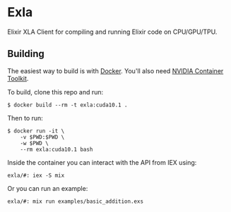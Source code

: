 # Exla

Elixir XLA Client for compiling and running Elixir code on CPU/GPU/TPU.

## Building

The easiest way to build is with [Docker](https://docs.docker.com/get-docker/). You'll also need [NVIDIA Container Toolkit](https://github.com/NVIDIA/nvidia-docker).

To build, clone this repo and run:

```
$ docker build --rm -t exla:cuda10.1 .
```

Then to run:

```
$ docker run -it \
    -v $PWD:$PWD \
    -w $PWD \
    --rm exla:cuda10.1 bash
```

Inside the container you can interact with the API from IEX using:

```
exla/#: iex -S mix
```

Or you can run an example:

```
exla/#: mix run examples/basic_addition.exs
```